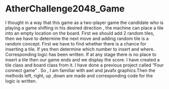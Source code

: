 # AtherChallenge2048_Game
I thought in a way that this game as a two-player game the candidate who is playing a game shifting in his desired direction , the machine can place a tile into an empty location on the board. First we should add 2 random tiles, then we have to determine the next move and adding random tile is a random concept. First we have to find whether there is a chance for inserting a tile. If yes then determine which number to insert and where. Corresponding logic has been written. If at any stage there is no place to insert a tile then our game ends and we display the score. 
I have created a tile class and board class from it. I have done a previous project called “Four connect game” . So , I am familiar with awt and javafx graphics.Then the methods left, right, up ,down are made and corresponding code for the logic is written. 

